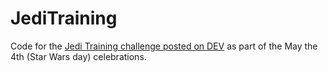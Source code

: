 # JediTraining

Code for the [Jedi Training challenge posted on DEV](https://dev.to/devteam/jedi-training-challenge-5a48) as part of the May the 4th (Star Wars day) celebrations.
